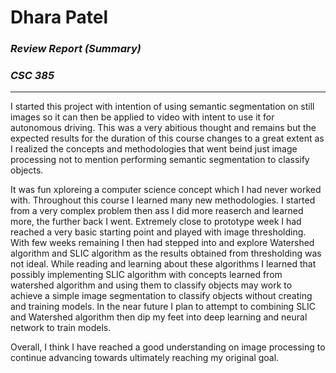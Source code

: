# Dhara Patel
### _Review Report (Summary)_
### _CSC 385_

-----
I started this project with intention of using semantic segmentation on still images so it can then be applied to video with intent to use it for autonomous driving. This was a very abitious thought and remains but the expected results for the duration of this course changes to a great extent as I realized the concepts and methodologies that went beind just image processing not to mention performing semantic segmentation to classify objects.

It was fun xploreing a computer science concept which I had never worked with. Throughout this course I learned many new methodologies. I started from a very complex problem then ass I did more reaserch and learned more, the further back I went. Extremely close to prototype week I had reached a very basic starting point and played with image thresholding. With few weeks remaining I then had stepped into and explore Watershed algorithm and SLIC algorithm as the results obtained from thresholding was not ideal. While reading and learning about these algorithms I learned that possibly implementing SLIC algorithm with concepts learned from watershed algorithm and using them to classify objects may work to achieve a simple image segmentation to classify objects without creating and training models. In the near future I plan to attempt to combining SLIC and Watershed algorithm then dip my feet into deep learning and neural network to train models.

Overall, I think I have reached a good understanding on image processing to continue advancing towards ultimately reaching my original goal.
